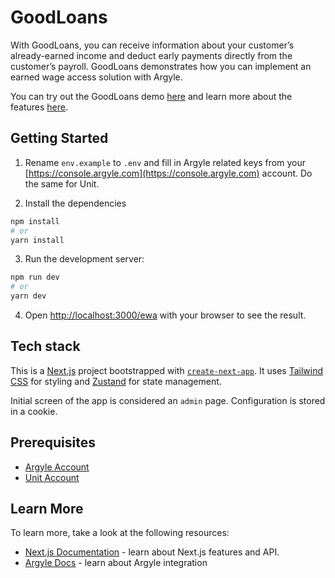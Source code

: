 # GoodLoans

With GoodLoans, you can receive information about your customer’s already-earned income and deduct early payments directly from the customer’s payroll. GoodLoans demonstrates how you can implement an earned wage access solution with Argyle.

You can try out the GoodLoans demo [here](https://prebuilds.argyle.com/ewa) and learn more about the features [here](https://docs.argyle.com/guides/docs/ewa).

## Getting Started

1. Rename `env.example` to `.env` and fill in Argyle related keys from your [https://console.argyle.com](https://console.argyle.com) account. Do the same for Unit.

2. Install the dependencies

```bash
npm install
# or
yarn install
```

3. Run the development server:

```bash
npm run dev
# or
yarn dev
```

4. Open [http://localhost:3000/ewa](http://localhost:3000/ewa) with your browser to see the result.

## Tech stack

This is a [Next.js](https://nextjs.org/) project bootstrapped with [`create-next-app`](https://github.com/vercel/next.js/tree/canary/packages/create-next-app). It uses [Tailwind CSS](https://tailwindcss.com/) for styling and [Zustand](https://github.com/pmndrs/zustand) for state management.

Initial screen of the app is considered an `admin` page. Configuration is stored in a cookie.

## Prerequisites

- [Argyle Account](https://console.argyle.com/sign-up)
- [Unit Account](https://www.unit.co/)

## Learn More

To learn more, take a look at the following resources:

- [Next.js Documentation](https://nextjs.org/docs) - learn about Next.js features and API.
- [Argyle Docs](https://argyle.com/docs) - learn about Argyle integration
